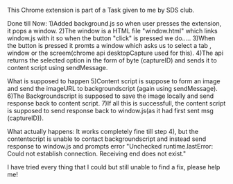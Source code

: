 This Chrome extension is part of a Task given to me by SDS club.

Done till Now:
1)Added background.js so when user presses the extension, it pops a window.
2)The window is a HTML file "window.html" which links window.js with it so when the button "click" is pressed we do.....
3)When the button is pressed it promts a window which asks us to select a tab , window or the screem(chrome api desktopCapture used for this).
4)The api returns the selected option in the form of byte (captureID) and sends it to content script using sendMessage.

What is supposed to happen
5)Content script is suppose to form an image and send the imageURL to backgroundscript (again using sendMessage).
6)The Backgroundscript is supposed to save the image locally and send response back to content script.
7)If all this is successfull, the content script is supposed to send response back to window.js(as it had first sent msg (captureID)).

What actually happens:
It works completely fine till step 4), but the contentscript is unable to contact backgroundscript and instead send response to window.js and prompts error "Unchecked runtime.lastError: Could not establish connection. Receiving end does not exist."

I have tried every thing that I could but still unable to find a fix, please help me!
